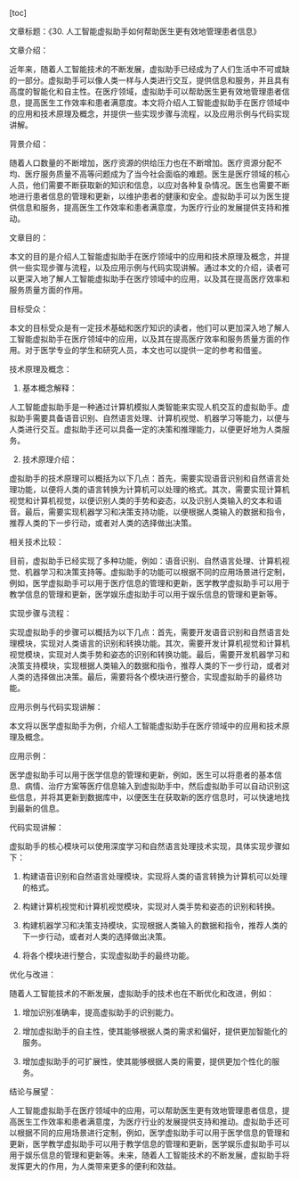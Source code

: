 
[toc]                    
                
                
文章标题：《30. 人工智能虚拟助手如何帮助医生更有效地管理患者信息》

文章介绍：

近年来，随着人工智能技术的不断发展，虚拟助手已经成为了人们生活中不可或缺的一部分。虚拟助手可以像人类一样与人类进行交互，提供信息和服务，并且具有高度的智能化和自主性。在医疗领域，虚拟助手可以帮助医生更有效地管理患者信息，提高医生工作效率和患者满意度。本文将介绍人工智能虚拟助手在医疗领域中的应用和技术原理及概念，并提供一些实现步骤与流程，以及应用示例与代码实现讲解。

背景介绍：

随着人口数量的不断增加，医疗资源的供给压力也在不断增加。医疗资源分配不均、医疗服务质量不高等问题成为了当今社会面临的难题。医生是医疗领域的核心人员，他们需要不断获取新的知识和信息，以应对各种复杂情况。医生也需要不断地进行患者信息的管理和更新，以维护患者的健康和安全。虚拟助手可以为医生提供信息和服务，提高医生工作效率和患者满意度，为医疗行业的发展提供支持和推动。

文章目的：

本文的目的是介绍人工智能虚拟助手在医疗领域中的应用和技术原理及概念，并提供一些实现步骤与流程，以及应用示例与代码实现讲解。通过本文的介绍，读者可以更深入地了解人工智能虚拟助手在医疗领域中的应用，以及其在提高医疗效率和服务质量方面的作用。

目标受众：

本文的目标受众是有一定技术基础和医疗知识的读者，他们可以更加深入地了解人工智能虚拟助手在医疗领域中的应用，以及其在提高医疗效率和服务质量方面的作用。对于医学专业的学生和研究人员，本文也可以提供一定的参考和借鉴。

技术原理及概念：

1. 基本概念解释：

人工智能虚拟助手是一种通过计算机模拟人类智能来实现人机交互的虚拟助手。虚拟助手需要具备语音识别、自然语言处理、计算机视觉、机器学习等能力，以便与人类进行交互。虚拟助手还可以具备一定的决策和推理能力，以便更好地为人类服务。

2. 技术原理介绍：

虚拟助手的技术原理可以概括为以下几点：首先，需要实现语音识别和自然语言处理功能，以便将人类的语言转换为计算机可以处理的格式。其次，需要实现计算机视觉和计算机视觉，以便识别人类的手势和姿态，以及识别人类输入的文本和语音。最后，需要实现机器学习和决策支持功能，以便根据人类输入的数据和指令，推荐人类的下一步行动，或者对人类的选择做出决策。

相关技术比较：

目前，虚拟助手已经实现了多种功能，例如：语音识别、自然语言处理、计算机视觉、机器学习和决策支持等。虚拟助手的功能可以根据不同的应用场景进行定制，例如，医学虚拟助手可以用于医疗信息的管理和更新，医学教学虚拟助手可以用于教学信息的管理和更新，医学娱乐虚拟助手可以用于娱乐信息的管理和更新等。

实现步骤与流程：

实现虚拟助手的步骤可以概括为以下几点：首先，需要开发语音识别和自然语言处理模块，实现对人类语言的识别和转换功能。其次，需要开发计算机视觉和计算机视觉模块，实现对人类手势和姿态的识别和转换功能。最后，需要开发机器学习和决策支持模块，实现根据人类输入的数据和指令，推荐人类的下一步行动，或者对人类的选择做出决策。最后，需要将各个模块进行整合，实现虚拟助手的最终功能。

应用示例与代码实现讲解：

本文将以医学虚拟助手为例，介绍人工智能虚拟助手在医疗领域中的应用和技术原理及概念。

应用示例：

医学虚拟助手可以用于医学信息的管理和更新，例如，医生可以将患者的基本信息、病情、治疗方案等医疗信息输入到虚拟助手中，然后虚拟助手可以自动识别这些信息，并将其更新到数据库中，以便医生在获取新的医疗信息时，可以快速地找到最新的信息。

代码实现讲解：

虚拟助手的核心模块可以使用深度学习和自然语言处理技术实现，具体实现步骤如下：

1. 构建语音识别和自然语言处理模块，实现将人类的语言转换为计算机可以处理的格式。

2. 构建计算机视觉和计算机视觉模块，实现对人类手势和姿态的识别和转换。

3. 构建机器学习和决策支持模块，实现根据人类输入的数据和指令，推荐人类的下一步行动，或者对人类的选择做出决策。

4. 将各个模块进行整合，实现虚拟助手的最终功能。

优化与改进：

随着人工智能技术的不断发展，虚拟助手的技术也在不断优化和改进，例如：

1. 增加识别准确率，提高虚拟助手的识别能力。

2. 增加虚拟助手的自主性，使其能够根据人类的需求和偏好，提供更加智能化的服务。

3. 增加虚拟助手的可扩展性，使其能够根据人类的需要，提供更加个性化的服务。

结论与展望：

人工智能虚拟助手在医疗领域中的应用，可以帮助医生更有效地管理患者信息，提高医生工作效率和患者满意度，为医疗行业的发展提供支持和推动。虚拟助手还可以根据不同的应用场景进行定制，例如，医学虚拟助手可以用于医学信息的管理和更新，医学教学虚拟助手可以用于教学信息的管理和更新，医学娱乐虚拟助手可以用于娱乐信息的管理和更新等。未来，随着人工智能技术的不断发展，虚拟助手将发挥更大的作用，为人类带来更多的便利和效益。

